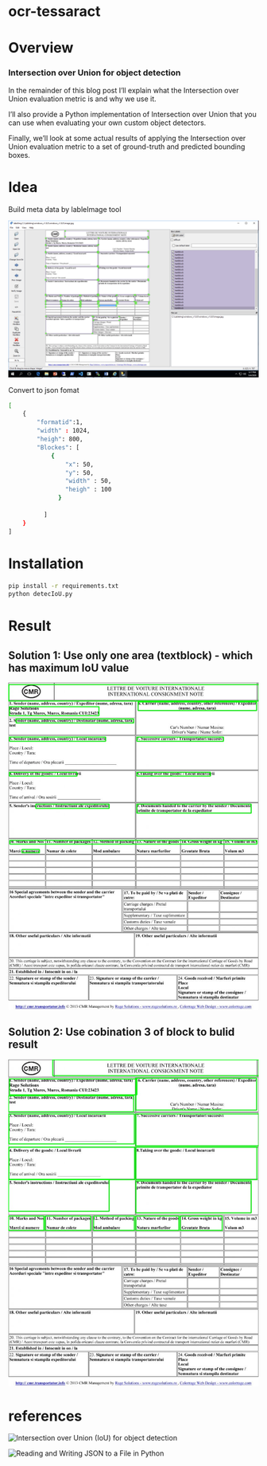 # ocr-tessaract
 
# Overview
### Intersection over Union for object detection

In the remainder of this blog post I’ll explain what the Intersection over Union evaluation metric is and why we use it.

I’ll also provide a Python implementation of Intersection over Union that you can use when evaluating your own custom object detectors.

Finally, we’ll look at some actual results of applying the Intersection over Union evaluation metric to a set of ground-truth and predicted bounding boxes.

# Idea
Build meta data by lableImage tool

![build meta data data by lbl Image tool](Images/BuildMetadata.png)

Convert to json fomat

```bash
[
    {
        "formatid":1,
        "width" : 1024,
        "heigh": 800,
        "Blockes": [
            {
                "x": 50,
                "y": 50, 
                "width" : 50,
                "heigh" : 100
              }
  
          ]
    }
] 

```

# Installation
```bash
pip install -r requirements.txt
python detecIoU.py
```

# Result
## Solution 1: Use only one area (textblock) - which has maximum IoU value 

![Solution 1](Images/savedImageSolution1.jpg)

## Solution 2: Use cobination 3 of block to bulid result

![Solution 2](Images/savedImageSolution5.jpg)

# references
![Intersection over Union (IoU) for object detection](https://www.pyimagesearch.com/2016/11/07/intersection-over-union-iou-for-object-detection/)

![Reading and Writing JSON to a File in Python](https://stackabuse.com/reading-and-writing-json-to-a-file-in-python/)